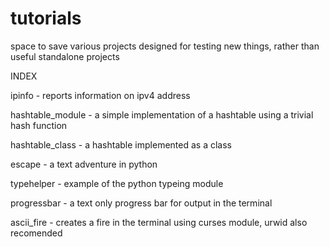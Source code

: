 # tutorials

space to save various projects designed for testing new things, rather than useful standalone projects

INDEX

ipinfo - reports information on ipv4 address

hashtable_module - a simple implementation of a hashtable using a trivial hash function

hashtable_class - a hashtable implemented as a class

escape - a text adventure in python

typehelper - example of the python typeing module

progressbar - a text only progress bar for output in the terminal

ascii_fire - creates a fire in the terminal using curses module, urwid also recomended
